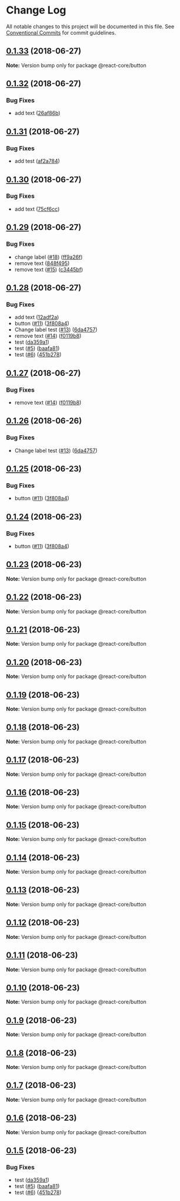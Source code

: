 # Change Log

All notable changes to this project will be documented in this file.
See [Conventional Commits](https://conventionalcommits.org) for commit guidelines.

<a name="0.1.33"></a>
## [0.1.33](https://github.com/react-core/react-core/compare/v0.1.32...v0.1.33) (2018-06-27)




**Note:** Version bump only for package @react-core/button

<a name="0.1.32"></a>
## [0.1.32](https://github.com/react-core/react-core/compare/v0.1.31...v0.1.32) (2018-06-27)


### Bug Fixes

* add text ([26af86b](https://github.com/react-core/react-core/commit/26af86b))




<a name="0.1.31"></a>
## [0.1.31](https://github.com/react-core/react-core/compare/v0.1.30...v0.1.31) (2018-06-27)


### Bug Fixes

* add test ([af2a784](https://github.com/react-core/react-core/commit/af2a784))




<a name="0.1.30"></a>
## [0.1.30](https://github.com/react-core/react-core/compare/v0.1.29...v0.1.30) (2018-06-27)


### Bug Fixes

* add text ([75cf6cc](https://github.com/react-core/react-core/commit/75cf6cc))




<a name="0.1.29"></a>
## [0.1.29](https://github.com/react-core/react-core/compare/v0.1.28...v0.1.29) (2018-06-27)


### Bug Fixes

* change label ([#18](https://github.com/react-core/react-core/issues/18)) ([ff9a26f](https://github.com/react-core/react-core/commit/ff9a26f))
* remove text ([848f495](https://github.com/react-core/react-core/commit/848f495))
* remove text ([#15](https://github.com/react-core/react-core/issues/15)) ([c3445bf](https://github.com/react-core/react-core/commit/c3445bf))




<a name="0.1.28"></a>
## [0.1.28](https://github.com/react-core/react-core/compare/v0.1.4...v0.1.28) (2018-06-27)


### Bug Fixes

* add text ([12adf2a](https://github.com/react-core/react-core/commit/12adf2a))
* button ([#11](https://github.com/react-core/react-core/issues/11)) ([3f808a4](https://github.com/react-core/react-core/commit/3f808a4))
* Change label test ([#13](https://github.com/react-core/react-core/issues/13)) ([6da4757](https://github.com/react-core/react-core/commit/6da4757))
* remove text ([#14](https://github.com/react-core/react-core/issues/14)) ([f0119b8](https://github.com/react-core/react-core/commit/f0119b8))
* test ([da359a1](https://github.com/react-core/react-core/commit/da359a1))
* test ([#5](https://github.com/react-core/react-core/issues/5)) ([baafa81](https://github.com/react-core/react-core/commit/baafa81))
* test ([#6](https://github.com/react-core/react-core/issues/6)) ([451b278](https://github.com/react-core/react-core/commit/451b278))




<a name="0.1.27"></a>
## [0.1.27](https://github.com/react-core/react-core/compare/v0.1.26...v0.1.27) (2018-06-27)


### Bug Fixes

* remove text ([#14](https://github.com/react-core/react-core/issues/14)) ([f0119b8](https://github.com/react-core/react-core/commit/f0119b8))




<a name="0.1.26"></a>
## [0.1.26](https://github.com/react-core/react-core/compare/v0.1.25...v0.1.26) (2018-06-26)


### Bug Fixes

* Change label test ([#13](https://github.com/react-core/react-core/issues/13)) ([6da4757](https://github.com/react-core/react-core/commit/6da4757))




<a name="0.1.25"></a>
## [0.1.25](https://github.com/react-core/react-core/compare/v0.1.23...v0.1.25) (2018-06-23)


### Bug Fixes

* button ([#11](https://github.com/react-core/react-core/issues/11)) ([3f808a4](https://github.com/react-core/react-core/commit/3f808a4))




<a name="0.1.24"></a>
## [0.1.24](https://github.com/react-core/react-core/compare/v0.1.23...v0.1.24) (2018-06-23)


### Bug Fixes

* button ([#11](https://github.com/react-core/react-core/issues/11)) ([3f808a4](https://github.com/react-core/react-core/commit/3f808a4))




<a name="0.1.23"></a>
## [0.1.23](https://github.com/react-core/react-core/compare/v0.1.21...v0.1.23) (2018-06-23)




**Note:** Version bump only for package @react-core/button

<a name="0.1.22"></a>
## [0.1.22](https://github.com/react-core/react-core/compare/v0.1.21...v0.1.22) (2018-06-23)




**Note:** Version bump only for package @react-core/button

<a name="0.1.21"></a>
## [0.1.21](https://github.com/react-core/react-core/compare/v0.1.20...v0.1.21) (2018-06-23)




**Note:** Version bump only for package @react-core/button

<a name="0.1.20"></a>
## [0.1.20](https://github.com/react-core/react-core/compare/v0.1.19...v0.1.20) (2018-06-23)




**Note:** Version bump only for package @react-core/button

<a name="0.1.19"></a>
## [0.1.19](https://github.com/react-core/react-core/compare/v0.1.18...v0.1.19) (2018-06-23)




**Note:** Version bump only for package @react-core/button

<a name="0.1.18"></a>
## [0.1.18](https://github.com/react-core/react-core/compare/v0.1.17...v0.1.18) (2018-06-23)




**Note:** Version bump only for package @react-core/button

<a name="0.1.17"></a>
## [0.1.17](https://github.com/react-core/react-core/compare/v0.1.16...v0.1.17) (2018-06-23)




**Note:** Version bump only for package @react-core/button

<a name="0.1.16"></a>
## [0.1.16](https://github.com/react-core/react-core/compare/v0.1.15...v0.1.16) (2018-06-23)




**Note:** Version bump only for package @react-core/button

<a name="0.1.15"></a>
## [0.1.15](https://github.com/react-core/react-core/compare/v0.1.14...v0.1.15) (2018-06-23)




**Note:** Version bump only for package @react-core/button

<a name="0.1.14"></a>
## [0.1.14](https://github.com/react-core/react-core/compare/v0.1.13...v0.1.14) (2018-06-23)




**Note:** Version bump only for package @react-core/button

<a name="0.1.13"></a>
## [0.1.13](https://github.com/react-core/react-core/compare/v0.1.12...v0.1.13) (2018-06-23)




**Note:** Version bump only for package @react-core/button

<a name="0.1.12"></a>
## [0.1.12](https://github.com/react-core/react-core/compare/v0.1.11...v0.1.12) (2018-06-23)




**Note:** Version bump only for package @react-core/button

<a name="0.1.11"></a>
## [0.1.11](https://github.com/react-core/react-core/compare/v0.1.10...v0.1.11) (2018-06-23)




**Note:** Version bump only for package @react-core/button

<a name="0.1.10"></a>
## [0.1.10](https://github.com/react-core/react-core/compare/v0.1.9...v0.1.10) (2018-06-23)




**Note:** Version bump only for package @react-core/button

<a name="0.1.9"></a>
## [0.1.9](https://github.com/react-core/react-core/compare/v0.1.8...v0.1.9) (2018-06-23)




**Note:** Version bump only for package @react-core/button

<a name="0.1.8"></a>
## [0.1.8](https://github.com/react-core/react-core/compare/v0.1.7...v0.1.8) (2018-06-23)




**Note:** Version bump only for package @react-core/button

<a name="0.1.7"></a>
## [0.1.7](https://github.com/react-core/react-core/compare/v0.1.6...v0.1.7) (2018-06-23)




**Note:** Version bump only for package @react-core/button

<a name="0.1.6"></a>
## [0.1.6](https://github.com/react-core/react-core/compare/v0.1.5...v0.1.6) (2018-06-23)




**Note:** Version bump only for package @react-core/button

<a name="0.1.5"></a>
## [0.1.5](https://github.com/react-core/react-core/compare/v0.1.4...v0.1.5) (2018-06-23)


### Bug Fixes

* test ([da359a1](https://github.com/react-core/react-core/commit/da359a1))
* test ([#5](https://github.com/react-core/react-core/issues/5)) ([baafa81](https://github.com/react-core/react-core/commit/baafa81))
* test ([#6](https://github.com/react-core/react-core/issues/6)) ([451b278](https://github.com/react-core/react-core/commit/451b278))
